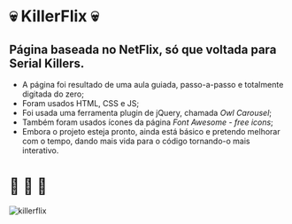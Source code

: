 # 💀 KillerFlix 💀

## Página baseada no NetFlix, só que voltada para Serial Killers.

* A página foi resultado de uma aula guiada, passo-a-passo e totalmente digitada do zero;
* Foram usados HTML, CSS e JS;
* Foi usada uma ferramenta plugin de jQuery, chamada *Owl Carousel*;
* Também foram usados ícones da página *Font Awesome - free icons*;
* Embora o projeto esteja pronto, ainda está básico e pretendo melhorar com o tempo, dando mais vida para o código tornando-o mais interativo.

# 🚀 🚀 🚀

![killerflix](https://user-images.githubusercontent.com/82122343/118563903-c7582080-b745-11eb-8820-bc078f73ac37.png)
